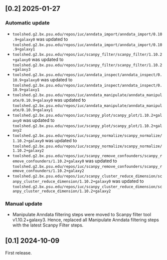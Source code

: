 ## [0.2] 2025-01-27

### Automatic update
- `toolshed.g2.bx.psu.edu/repos/iuc/anndata_import/anndata_import/0.10.9+galaxy0` was updated to `toolshed.g2.bx.psu.edu/repos/iuc/anndata_import/anndata_import/0.10.9+galaxy1`
- `toolshed.g2.bx.psu.edu/repos/iuc/scanpy_filter/scanpy_filter/1.10.2+galaxy0` was updated to `toolshed.g2.bx.psu.edu/repos/iuc/scanpy_filter/scanpy_filter/1.10.2+galaxy3`
- `toolshed.g2.bx.psu.edu/repos/iuc/anndata_inspect/anndata_inspect/0.10.9+galaxy0` was updated to `toolshed.g2.bx.psu.edu/repos/iuc/anndata_inspect/anndata_inspect/0.10.9+galaxy1`
- `toolshed.g2.bx.psu.edu/repos/iuc/anndata_manipulate/anndata_manipulate/0.10.9+galaxy0` was updated to `toolshed.g2.bx.psu.edu/repos/iuc/anndata_manipulate/anndata_manipulate/0.10.9+galaxy1`
- `toolshed.g2.bx.psu.edu/repos/iuc/scanpy_plot/scanpy_plot/1.10.2+galaxy0` was updated to `toolshed.g2.bx.psu.edu/repos/iuc/scanpy_plot/scanpy_plot/1.10.2+galaxy2`
- `toolshed.g2.bx.psu.edu/repos/iuc/scanpy_normalize/scanpy_normalize/1.10.2+galaxy0` was updated to `toolshed.g2.bx.psu.edu/repos/iuc/scanpy_normalize/scanpy_normalize/1.10.2+galaxy2`
- `toolshed.g2.bx.psu.edu/repos/iuc/scanpy_remove_confounders/scanpy_remove_confounders/1.10.2+galaxy0` was updated to `toolshed.g2.bx.psu.edu/repos/iuc/scanpy_remove_confounders/scanpy_remove_confounders/1.10.2+galaxy2`
- `toolshed.g2.bx.psu.edu/repos/iuc/scanpy_cluster_reduce_dimension/scanpy_cluster_reduce_dimension/1.10.2+galaxy0` was updated to `toolshed.g2.bx.psu.edu/repos/iuc/scanpy_cluster_reduce_dimension/scanpy_cluster_reduce_dimension/1.10.2+galaxy2`

### Manual update
- Manipulate Anndata filtering steps were moved to Scanpy filter tool v1.10.2+galaxy3. Hence, replaced all Manipulate Anndata filtering steps with the latest Scanpy Filter steps.

## [0.1] 2024-10-09

First release.
